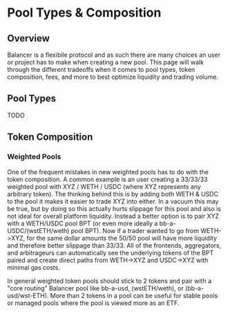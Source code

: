 # Pool Types & Composition

## Overview

Balancer is a flexibile protocol and as such there are many choices an user or project has to make when creating a new pool. This page will walk through the different tradeoffs when it comes to pool types, token composition, fees, and more to best optimize liquidity and trading volume.

## Pool Types

TODO

## Token Composition

### Weighted Pools
One of the frequent mistakes in new weighted pools has to do with the token composition. A common example is an user creating a 33/33/33 weighted pool with XYZ / WETH / USDC (where XYZ represents any arbitrary token). The thinking behind this is by adding both WETH & USDC to the pool it makes it easier to trade XYZ into either. In a vacuum this may be true, but by doing so this actually hurts slippage for this pool and also is not ideal for overall platform liquidity. Instead a better option is to pair XYZ with a WETH/USDC pool BPT (or even more ideally a bb-a-USDC/(wstETH/weth) pool BPT). Now if a trader wanted to go from WETH->XYZ, for the same dollar amounts the 50/50 pool will have more liquidity and therefore better slippage than 33/33. All of the frontends, aggregators, and arbitrageurs can automatically see the underlying tokens of the BPT paired and create direct paths from WETH->XYZ and USDC->XYZ with minimal gas costs.

In general weighted token pools should stick to 2 tokens and pair with a "core routing" Balancer pool like bb-a-usd, (wstETH/weth), or (bb-a-usd/wst-ETH). More than 2 tokens in a pool can be useful for stable pools or managed pools where the pool is viewed more as an ETF.